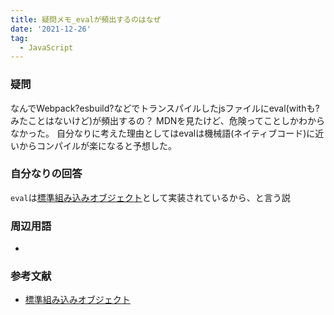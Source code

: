 ```yaml
---
title: 疑問メモ_evalが頻出するのはなぜ
date: '2021-12-26'
tag:
  - JavaScript
---
```


### 疑問
なんでWebpack?esbuild?などでトランスパイルしたjsファイルにeval(withも?みたことはないけど)が頻出するの？
MDNを見たけど、危険ってことしかわからなかった。
自分なりに考えた理由としてはevalは機械語(ネイティブコード)に近いからコンパイルが楽になると予想した。

### 自分なりの回答
`eval`は[標準組み込みオブジェクト](https://developer.mozilla.org/ja/docs/Web/JavaScript/Reference/Global_Objects)として実装されているから、と言う説

### 周辺用語
- 


### 参考文献
- [標準組み込みオブジェクト](https://developer.mozilla.org/ja/docs/Web/JavaScript/Reference/Global_Objects)
